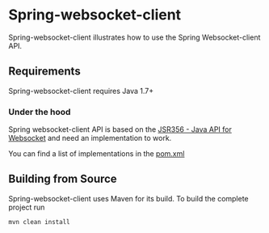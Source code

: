 # Spring-websocket-client

Spring-websocket-client illustrates how to use the Spring Websocket-client API.

## Requirements
Spring-websocket-client requires Java 1.7+

### Under the hood
Spring websocket-client API is based on the [JSR356 - Java API for Websocket](http://www.oracle.com/technetwork/articles/java/jsr356-1937161.html) and need an implementation to work.

You can find a list of implementations in the [pom.xml](pom.xml)

## Building from Source
Spring-websocket-client uses Maven for its build. To build the complete project run

    mvn clean install